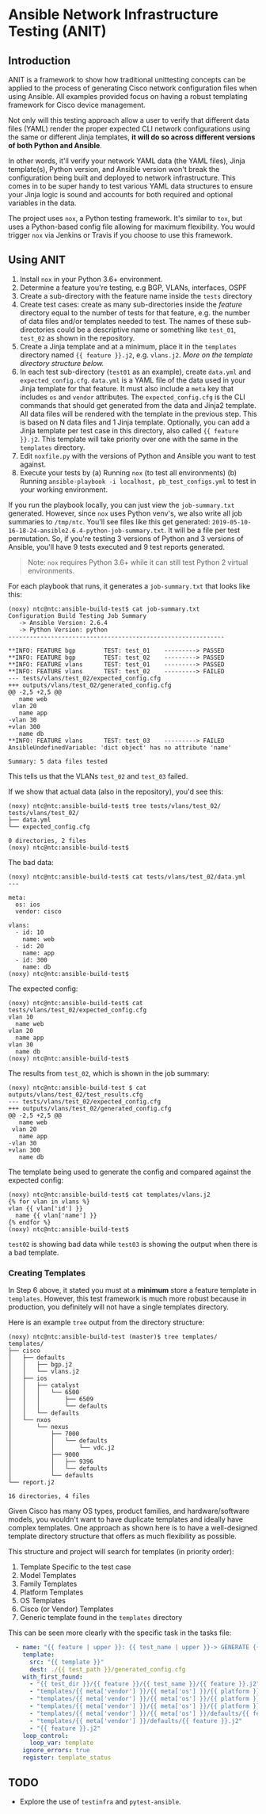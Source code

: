 # Ansible Network Infrastructure Testing (ANIT)

## Introduction 

ANIT is a framework to show how traditional unittesting concepts can be applied to the process of generating Cisco network configuration files when using Ansible.  All examples provided focus on having a robust templating framework for Cisco device management.  

Not only will this testing approach allow a user to verify that different data files (YAML) render the proper expected CLI network configurations using the same or different Jinja templates, **it will do so across different versions of both Python and Ansible**.  

In other words, it'll verify your network YAML data (the YAML files), Jinja template(s), Python version, and Ansible version won't break the configuration being built and deployed to network infrastructure.  This comes in to be super handy to test various YAML data structures to ensure your Jinja logic is sound and accounts for both required and optional variables in the data.

The project uses `nox`, a Python testing framework.  It's similar to `tox`, but uses a Python-based config file allowing for maximum flexibility.  You would trigger `nox` via Jenkins or Travis if you choose to use this framework.

## Using ANIT

1. Install `nox` in your Python 3.6+ environment.
2. Determine a feature you're testing, e.g BGP, VLANs, interfaces, OSPF
3. Create a sub-directory with the feature name inside the `tests` directory 
4. Create test cases: create as many sub-directories inside the _feature_ directory equal to the number of tests for that feature, e.g. the number of data files and/or templates needed to test.  The names of these sub-directories could be a descriptive name or something like `test_01`, `test_02` as shown in the repository.
5. Create a Jinja template and at a minimum, place it in the `templates` directory named `{{ feature }}.j2`, e.g. `vlans.j2`.  _More on the template directory structure below._
6. In each test sub-directory (`test01` as an example), create `data.yml` and `expected_config.cfg`. `data.yml` is a YAML file of the data used in your Jinja template for that feature.  It must also include a `meta` key that includes `os` and `vendor` attributes.  The `expected_config.cfg` is the CLI commands that should get generated from the data and Jinja2 template.  All data files will be rendered with the template in the previous step.  This is based on N data files and 1 Jinja template.  Optionally, you can add a Jinja template per test case in this directory, also called `{{ feature }}.j2`.  This template will take priority over one with the same in the `templates` directory.
7. Edit `noxfile.py` with the versions of Python and Ansible you want to test against.
8. Execute your tests by
  (a) Running `nox` (to test all environments)
  (b) Running `ansible-playbook -i localhost, pb_test_configs.yml` to test in your working environment.


If you run the playbook locally, you can just view the `job-summary.txt` generated.  However, since `nox` uses Python venv's, we also write all job summaries to `/tmp/ntc`.  You'll see files like this get generated: `2019-05-10-16-18-24-ansible2.6.4-python-job-summary.txt`.  It will be a file per test permutation.  So, if you're testing 3 versions of Python and 3 versions of Ansible, you'll have 9 tests executed and 9 test reports generated.


> Note: `nox` requires Python 3.6+ while it can still test Python 2 virtual environments.

For each playbook that runs, it generates a `job-summary.txt` that looks like this:

```
(noxy) ntc@ntc:ansible-build-test$ cat job-summary.txt 
Configuration Build Testing Job Summary
   -> Ansible Version: 2.6.4
   -> Python Version: python
-------------------------------------------------------------

**INFO: FEATURE bgp        TEST: test_01    ---------> PASSED    
**INFO: FEATURE bgp        TEST: test_02    ---------> PASSED    
**INFO: FEATURE vlans      TEST: test_01    ---------> PASSED    
**INFO: FEATURE vlans      TEST: test_02    ---------> FAILED    
--- tests/vlans/test_02/expected_config.cfg
+++ outputs/vlans/test_02/generated_config.cfg
@@ -2,5 +2,5 @@
   name web
 vlan 20
   name app
-vlan 30
+vlan 300
   name db
**INFO: FEATURE vlans      TEST: test_03    ---------> FAILED    
AnsibleUndefinedVariable: 'dict object' has no attribute 'name'

Summary: 5 data files tested
```

This tells us that the VLANs `test_02` and `test_03` failed.

If we show that actual data (also in the repository), you'd see this:

```
(noxy) ntc@ntc:ansible-build-test$ tree tests/vlans/test_02/
tests/vlans/test_02/
├── data.yml
└── expected_config.cfg

0 directories, 2 files
(noxy) ntc@ntc:ansible-build-test$
```

The bad data:

```
(noxy) ntc@ntc:ansible-build-test$ cat tests/vlans/test_02/data.yml      
---

meta:
  os: ios
  vendor: cisco

vlans:
  - id: 10
    name: web
  - id: 20
    name: app
  - id: 300
    name: db
(noxy) ntc@ntc:ansible-build-test$
```

The expected config:

```
(noxy) ntc@ntc:ansible-build-test$ cat tests/vlans/test_02/expected_config.cfg 
vlan 10
  name web
vlan 20
  name app
vlan 30
  name db
(noxy) ntc@ntc:ansible-build-test$ 
```

The results from `test_02`, which is shown in the job summary:

```
(noxy) ntc@ntc:ansible-build-test $ cat outputs/vlans/test_02/test_results.cfg  
--- tests/vlans/test_02/expected_config.cfg
+++ outputs/vlans/test_02/generated_config.cfg
@@ -2,5 +2,5 @@
   name web
 vlan 20
   name app
-vlan 30
+vlan 300
   name db
```


The template being used to generate the config and compared against the expected config:

```
(noxy) ntc@ntc:ansible-build-test$ cat templates/vlans.j2 
{% for vlan in vlans %}
vlan {{ vlan['id'] }}
  name {{ vlan['name'] }}
{% endfor %}
(noxy) ntc@ntc:ansible-build-test$ 
```


`test02` is showing bad data while `test03` is showing the output when there is a bad template.


### Creating Templates 

In Step 6 above, it stated you must at a **minimum** store a feature template in `templates`.  However, this test framework is much more robust because in production, you definitely will not have a single templates directory.

Here is an example `tree` output from the directory structure:

```
(noxy) ntc@ntc:ansible-build-test (master)$ tree templates/
templates/
├── cisco
│   ├── defaults
│   │   ├── bgp.j2
│   │   └── vlans.j2
│   ├── ios
│   │   ├── catalyst
│   │   │   └── 6500
│   │   │       ├── 6509
│   │   │       └── defaults
│   │   └── defaults
│   └── nxos
│       └── nexus
│           ├── 7000
│           │   └── defaults
│           │       └── vdc.j2
│           ├── 9000
│           │   ├── 9396
│           │   └── defaults
│           └── defaults
└── report.j2

16 directories, 4 files
```

Given Cisco has many OS types, product families, and hardware/software models, you wouldn't want to have duplicate templates and ideally have complex templates.  One approach as shown here is to have a well-designed template directory structure that offers as much flexibility as possible.

This structure and project will search for templates (in priority order):

1. Template Specific to the test case
2. Model Templates
2. Family Templates
3. Platform Templates
4. OS Templates 
5. Cisco (or Vendor) Templates 
6. Generic template found in the `templates` directory

This can be seen more clearly with the specific task in the tasks file:

```yaml
  - name: "{{ feature | upper }}: {{ test_name | upper }}-> GENERATE {{ feature | upper }} CONFIG"
    template:
      src: "{{ template }}"
      dest: ./{{ test_path }}/generated_config.cfg
    with_first_found:
      - "{{ test_dir }}/{{ feature }}/{{ test_name }}/{{ feature }}.j2"
      - "templates/{{ meta['vendor'] }}/{{ meta['os'] }}/{{ platform }}/{{ family }}/{{ model }}/{{ feature }}.j2"
      - "templates/{{ meta['vendor'] }}/{{ meta['os'] }}/{{ platform }}/{{ family }}/defaults/{{ feature }}.j2"
      - "templates/{{ meta['vendor'] }}/{{ meta['os'] }}/{{ platform }}/defaults/{{ feature }}.j2"
      - "templates/{{ meta['vendor'] }}/{{ meta['os'] }}/defaults/{{ feature }}.j2"
      - "templates/{{ meta['vendor'] }}/defaults/{{ feature }}.j2"
      - "{{ feature }}.j2"
    loop_control:
      loop_var: template
    ignore_errors: true
    register: template_status
```


## TODO

* Explore the use of `testinfra` and `pytest-ansible`.


